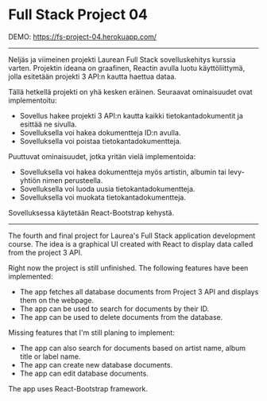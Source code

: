 # Full Stack Project 04

DEMO: https://fs-project-04.herokuapp.com/

-------------------------------------------------------------------------------------------------------------------------------------------------------------------

Neljäs ja viimeinen projekti Laurean Full Stack sovelluskehitys kurssia varten. Projektin ideana on graafinen, Reactin avulla luotu käyttöliittymä, jolla esitetään projekti 3 API:n kautta haettua dataa.

Tällä hetkellä projekti on yhä kesken eräinen. Seuraavat ominaisuudet ovat implementoitu:
- Sovellus hakee projekti 3 API:n kautta kaikki tietokantadokumentit ja esittää ne sivulla.
- Sovelluksella voi hakea dokumentteja ID:n avulla.
- Sovelluksella voi poistaa tietokantadokumentteja.

Puuttuvat ominaisuudet, jotka yritän vielä implementoida:
- Sovelluksella voi hakea dokumentteja myös artistin, albumin tai levy-yhtiön nimen perusteella.
- Sovelluksella voi luoda uusia tietokantadokumentteja.
- Sovelluksella voi muokata tietokantadokumentteja.

Sovelluksessa käytetään React-Bootstrap kehystä.

-------------------------------------------------------------------------------------------------------------------------------------------------------------------

The fourth and final project for Laurea's Full Stack application development course. The idea is a graphical UI created with React to display data called from the project 3 API.

Right now the project is still unfinished. The following features have been implemented:
- The app fetches all database documents from Project 3 API and displays them on the webpage.
- The app can be used to search for documents by their ID.
- The app can be used to delete documents from the database.

Missing features that I'm still planing to implement:
- The app can also search for documents based on artist name, album title or label name.
- The app can create new database documents.
- The app can edit database documents.

The app uses React-Bootstrap framework.
